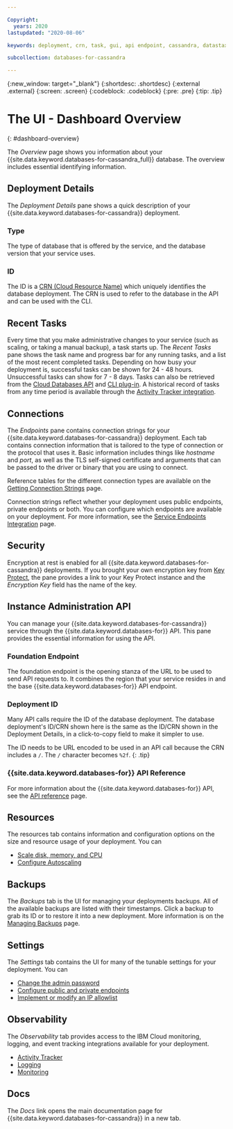 ```yaml
---

Copyright:
  years: 2020
lastupdated: "2020-08-06"

keywords: deployment, crn, task, gui, api endpoint, cassandra, datastax, dse

subcollection: databases-for-cassandra

---
```


{:new_window: target="_blank"}
{:shortdesc: .shortdesc}
{:external .external}
{:screen: .screen}
{:codeblock: .codeblock}
{:pre: .pre}
{:tip: .tip}

# The UI - Dashboard Overview
{: #dashboard-overview}

The _Overview_ page shows you information about your {{site.data.keyword.databases-for-cassandra_full}} database. The overview includes essential identifying information.

## Deployment Details

The _Deployment Details_ pane shows a quick description of your {{site.data.keyword.databases-for-cassandra}} deployment.

### Type

The type of database that is offered by the service, and the database version that your service uses.

### ID

The ID is a [CRN (Cloud Resource Name)](/docs/account?topic=account-crn) which uniquely identifies the database deployment. The CRN is used to refer to the database in the API and can be used with the CLI.

## Recent Tasks

Every time that you make administrative changes to your service (such as scaling, or taking a manual backup), a task starts up. The _Recent Tasks_ pane shows the task name and progress bar for any running tasks, and a list of the most recent completed tasks. Depending on how busy your deployment is, successful tasks can be shown for 24 - 48 hours. Unsuccessful tasks can show for 7 - 8 days. Tasks can also be retrieved from the [Cloud Databases API](https://cloud.ibm.com/apidocs/cloud-databases-api#get-currently-running-tasks-on-a-deployment) and [CLI plug-in](https://cloud.ibm.com/docs/databases-cli-plugin?topic=databases-cli-plugin-cdb-reference#deployment-tasks-list). A historical record of tasks from any time period is available through the [Activity Tracker integration](/docs/databases-for-cassandra?topic=cloud-databases-activity-tracker).

## Connections

The _Endpoints_ pane contains connection strings for your {{site.data.keyword.databases-for-cassandra}} deployment. Each tab contains connection information that is tailored to the type of connection or the protocol that uses it. Basic information includes things like _hostname_ and _port_, as well as the TLS self-signed certificate and arguments that can be passed to the driver or binary that you are using to connect. 

Reference tables for the different connection types are available on the [Getting Connection Strings]() page.

Connection strings reflect whether your deployment uses public endpoints, private endpoints or both. You can configure which endpoints are available on your deployment. For more information, see the [Service Endpoints Integration](/docs/databases-for-cassandra?topic=cloud-databases-service-endpoints) page.

## Security

Encryption at rest is enabled for all {{site.data.keyword.databases-for-cassandra}} deployments. If you brought your own encryption key from [Key Protect](/docs/databases-for-cassandra?topic=cloud-databases-key-protect), the pane provides a link to your Key Protect instance and the _Encryption Key_ field has the name of the key.

## Instance Administration API

You can manage your {{site.data.keyword.databases-for-cassandra}} service through the {{site.data.keyword.databases-for}} API. This pane provides the essential information for using the API.

### Foundation Endpoint

The foundation endpoint is the opening stanza of the URL to be used to send API requests to. It combines the region that your service resides in and the base {{site.data.keyword.databases-for}} API endpoint. 

### Deployment ID

Many API calls require the ID of the database deployment. The database deployment's ID/CRN shown here is the same as the ID/CRN shown in the Deployment Details, in a click-to-copy field to make it simpler to use. 

The ID needs to be URL encoded to be used in an API call because the CRN includes a `/`. The `/` character becomes `%2f`.
{: .tip}

### {{site.data.keyword.databases-for}} API Reference

For more information about the {{site.data.keyword.databases-for}} API, see the [API reference](https://{DomainName}/apidocs/cloud-databases-api) page.

## Resources

The resources tab contains information and configuration options on the size and resource usage of your deployment. You can 
- [Scale disk, memory, and CPU](/docs/databases-for-cassandra?topic=databases-for-cassandra-resources-scaling)
- [Configure Autoscaling](/docs/databases-for-cassandra?topic=databases-for-cassandra-autoscaling)

## Backups

The _Backups_ tab is the UI for managing your deployments backups. All of the available backups are listed with their timestamps. Click a backup to grab its ID or to restore it into a new deployment. More information is on the [Managing Backups](/docs/databases-for-cassandra?topic=cloud-databases-dashboard-backups) page.

## Settings

The _Settings_ tab contains the UI for many of the tunable settings for your deployment. You can 
- [Change the admin password](/docs/databases-for-cassandra?topic=databases-for-cassandra-admin-password)
- [Configure public and private endpoints](/docs/databases-for-cassandra?topic=cloud-databases-service-endpoints)
- [Implement or modify an IP allowlist](/docs/databases-for-cassandra?topic=cloud-databases-allowlisting)

## Observability

The _Observability_ tab provides access to the IBM Cloud monitoring, logging, and event tracking integrations available for your deployment. 
- [Activity Tracker](/docs/databases-for-cassandra?topic=cloud-databases-activity-tracker)
- [Logging](/docs/databases-for-cassandra?topic=cloud-databases-logging)
- [Monitoring](/docs/databases-for-cassandra?topic=databases-for-cassandra-sysdig-monitoring)

## Docs

The _Docs_ link opens the main documentation page for {{site.data.keyword.databases-for-cassandra}} in a new tab.